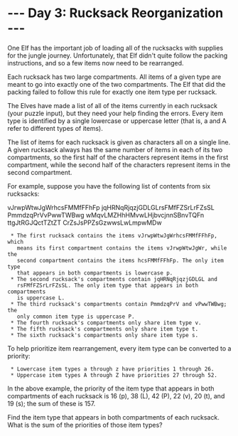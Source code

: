 # --- Day 3: Rucksack Reorganization ---

   One Elf has the important job of loading all of the rucksacks with
   supplies for the jungle journey. Unfortunately, that Elf didn't quite
   follow the packing instructions, and so a few items now need to be
   rearranged.

   Each rucksack has two large compartments. All items of a given type are
   meant to go into exactly one of the two compartments. The Elf that did the
   packing failed to follow this rule for exactly one item type per rucksack.

   The Elves have made a list of all of the items currently in each rucksack
   (your puzzle input), but they need your help finding the errors. Every
   item type is identified by a single lowercase or uppercase letter (that
   is, a and A refer to different types of items).

   The list of items for each rucksack is given as characters all on a single
   line. A given rucksack always has the same number of items in each of its
   two compartments, so the first half of the characters represent items in
   the first compartment, while the second half of the characters represent
   items in the second compartment.

   For example, suppose you have the following list of contents from six
   rucksacks:

 vJrwpWtwJgWrhcsFMMfFFhFp
 jqHRNqRjqzjGDLGLrsFMfFZSrLrFZsSL
 PmmdzqPrVvPwwTWBwg
 wMqvLMZHhHMvwLHjbvcjnnSBnvTQFn
 ttgJtRGJQctTZtZT
 CrZsJsPPZsGzwwsLwLmpwMDw

     * The first rucksack contains the items vJrwpWtwJgWrhcsFMMfFFhFp, which
       means its first compartment contains the items vJrwpWtwJgWr, while the
       second compartment contains the items hcsFMMfFFhFp. The only item type
       that appears in both compartments is lowercase p.
     * The second rucksack's compartments contain jqHRNqRjqzjGDLGL and
       rsFMfFZSrLrFZsSL. The only item type that appears in both compartments
       is uppercase L.
     * The third rucksack's compartments contain PmmdzqPrV and vPwwTWBwg; the
       only common item type is uppercase P.
     * The fourth rucksack's compartments only share item type v.
     * The fifth rucksack's compartments only share item type t.
     * The sixth rucksack's compartments only share item type s.

   To help prioritize item rearrangement, every item type can be converted to
   a priority:

     * Lowercase item types a through z have priorities 1 through 26.
     * Uppercase item types A through Z have priorities 27 through 52.

   In the above example, the priority of the item type that appears in both
   compartments of each rucksack is 16 (p), 38 (L), 42 (P), 22 (v), 20 (t),
   and 19 (s); the sum of these is 157.

   Find the item type that appears in both compartments of each rucksack.
   What is the sum of the priorities of those item types?

